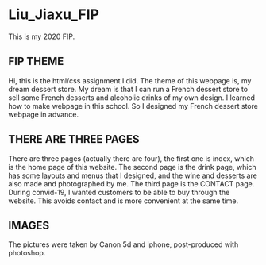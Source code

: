 # Liu_Jiaxu_FIP
This is my 2020 FIP. 


## FIP THEME
Hi, this is the html/css assignment I did. The theme of this webpage is, my dream dessert store. My dream is that I can run a French dessert store to sell some French desserts and alcoholic drinks of my own design. I learned how to make webpage in this school. So I designed my French dessert store webpage in advance.

## THERE ARE THREE PAGES
There are three pages (actually there are four), the first one is index, which is the home page of this website. The second page is the drink page, which has some layouts and menus that I designed, and the wine and desserts are also made and photographed by me. The third page is the CONTACT page. During convid-19, I wanted customers to be able to buy through the website. This avoids contact and is more convenient at the same time.


## IMAGES
The pictures were taken by Canon 5d and iphone, post-produced with photoshop.


